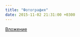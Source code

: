 ```yaml
---
title: "Фотография"
date: 2015-11-02 21:31:00 +0300
---
```



[Вложение](/assets/vk_photos/4/f9DphUacVuQ.jpg)
